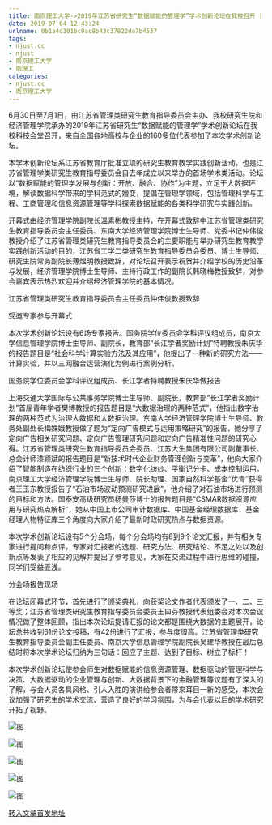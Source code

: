 ```yaml
---
title: 南京理工大学->2019年江苏省研究生“数据赋能的管理学”学术创新论坛在我校召开 | njust.cc
date: 2019-07-04 12:43:24
urlname: 0b1a4d301bc9ac8b43c37822da7b4537
tags: 
- njust.cc
- njust
- 南京理工大学
- 南理工
categories:
- njust.cc
- 南京理工大学
---
```



6月30日至7月1日，由江苏省管理类研究生教育指导委员会主办、我校研究生院和经济管理学院承办的2019年江苏省研究生“数据赋能的管理学”学术创新论坛在我校科技会堂召开，来自全国各地高校与企业的160多位代表参加了本次学术创新论坛。

本学术创新论坛系江苏省教育厅批准立项的研究生教育教学实践创新活动，也是江苏省管理学类研究生教育指导委员会自去年成立以来举办的首场学术类活动。论坛以“数据赋能的管理学发展与创新：开放、融合、协作”为主题，立足于大数据环境，解读数据科学带来的学科范式的嬗变，提倡在管理学领域，包括管理科学与工程、工商管理和信息资源管理等学科探索数据赋能的各类科学研究与实践创新。

开幕式由经济管理学院副院长温素彬教授主持，在开幕式致辞中江苏省管理类研究生教育指导委员会主任委员、东南大学经济管理学院博士生导师、党委书记仲伟俊教授介绍了江苏省管理类研究生教育指导委员会的主要职能与举办研究生教育教学实践创新活动的目的，江苏省工学二类研究生教育指导委员会委员、博士生导师、研究生院常务副院长薄煜明教授致辞，对论坛召开表示祝贺并介绍学校的历史沿革与发展，经济管理学院博士生导师、主持行政工作的副院长韩晓梅教授致辞，对参会嘉宾表示热烈欢迎并介绍经济管理学院的基本情况。

江苏省管理类研究生教育指导委员会主任委员仲伟俊教授致辞

受邀专家参与开幕式

本次学术创新论坛设有6场专家报告。国务院学位委员会学科评议组成员，南京大学信息管理学院博士生导师、副院长，教育部“长江学者奖励计划”特聘教授朱庆华的报告题目是“社会科学计算实验方法及其应用”，他提出了一种新的研究方法——计算实验，并以三网融合运营演化为例进行案例分析。

国务院学位委员会学科评议组成员、长江学者特聘教授朱庆华做报告

上海交通大学国际与公共事务学院博士生导师、副院长，教育部“长江学者奖励计划”首届青年学者樊博教授的报告题目是“大数据治理的两种范式”，他指出数字治理的两种范式为治理大数据和大数据治理。东南大学经济管理学院博士生导师、教务处副处长梅姝娥教授做了题为“定向广告模式与运用策略研究”的报告，她分享了定向广告相关研究问题、定向广告管理研究问题和定向广告精准性问题的研究心得。江苏省管理类研究生教育指导委员会委员、江苏大生集团有限公司副董事长、总会计师漆颖斌的报告题目是“新技术时代企业财务管理创新与变革”，他向大家介绍了智能制造在纺织行业的三个创新：数字化纺纱、平衡记分卡、成本控制运用。南京理工大学经济管理学院博士生导师、院长助理、国家自然科学基金“优青”获得者王玉东教授报告了“石油市场波动预测研究进展”，他介绍了对石油市场进行预测的目标和方法。国泰安高级研究员杨曼莎博士的报告题目是“CSMAR数据资源应用与研究热点解析”，她从中国上市公司审计数据库、中国基金经理数据库、基金经理人物特征库三个角度向大家介绍了最新时政研究热点与数据资源。

本次学术创新论坛设有5个分会场，每个分会场均有8到9个论文汇报，并有相关专家进行提问和点评，专家对汇报者的选题、研究方法、研究结论、不足之处以及创新点等发表了相应的见解并提出了参考意见，大家在交流过程中进行思维的碰撞，同学们受益匪浅。

分会场报告现场

在论坛闭幕式环节，首先进行了颁奖典礼，向获奖论文作者代表颁发了一、二、三等奖；江苏省管理类研究生教育指导委员会委员王曰芬教授代表组委会对本次会议情况做了整体回顾，指出本次论坛提请汇报的论文都是围绕大数据的主题展开，论坛总共收到61份论文投稿，有42份进行了汇报，参与度很高。江苏省管理类研究生教育指导委员会副主任委员、南京大学信息管理学院副院长吴建华教授在最后总结时将本次学术论坛归纳为三句话：回应了主题、达到了目标、树立了标杆！ 

本次学术创新论坛使参会师生对数据赋能的信息资源管理、数据驱动的管理科学与决策、大数据驱动的企业管理与创新、大数据背景下的金融管理等议题有了深入的了解，与会人员各具风格、引人入胜的演讲给参会者带来耳目一新的感受，本次会议加强了研究生的学术交流、营造了良好的学习氛围，为与会代表以后的学术研究开拓了视野。



![图](http://zs.njust.edu.cn/_upload/article/images/26/2e/c535789a42bdbd16457d0cbc8af1/589e552f-ca9c-425b-89f0-62e05d3c35be.jpg)

![图](http://zs.njust.edu.cn/_upload/article/images/26/2e/c535789a42bdbd16457d0cbc8af1/0642792e-bc66-4b66-815a-674abfd87002.jpg)

![图](http://zs.njust.edu.cn/_upload/article/images/26/2e/c535789a42bdbd16457d0cbc8af1/adede8d9-a6e4-44f4-a9de-47a7b5380c33.jpg)

![图](http://zs.njust.edu.cn/_upload/article/images/26/2e/c535789a42bdbd16457d0cbc8af1/55b2a95a-3e89-4ec1-a1e4-e2ceb1cb7eeb.jpg)

![图](http://zs.njust.edu.cn/_upload/article/images/26/2e/c535789a42bdbd16457d0cbc8af1/a43caaf6-ac3e-414d-a655-c1d41589c491.jpg)

[转入文章首发地址](http://zs.njust.edu.cn/1f/b1/c4621a204721/page.htm)